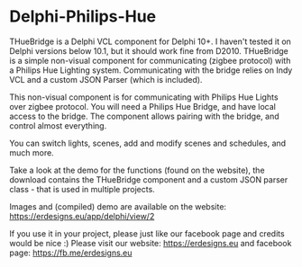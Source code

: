 # Delphi-Philips-Hue
THueBridge is a Delphi VCL component for Delphi 10+. I haven't tested it on Delphi versions below 10.1, but it should work fine from D2010. THueBridge is a simple non-visual component for communicating (zigbee protocol) with a Philips Hue Lighting system. Communicating with the bridge relies on Indy VCL and a custom JSON Parser (which is included).

This non-visual component is for communicating with Philips Hue Lights over zigbee protocol. You will need a Philips Hue Bridge, and have local access to the bridge. The component allows pairing with the bridge, and control almost everything.

You can switch lights, scenes, add and modify scenes and schedules, and much more.

Take a look at the demo for the functions (found on the website), the download contains the THueBridge component and a custom JSON parser class - that is used in multiple projects.

Images and (compiled) demo are available on the website:
https://erdesigns.eu/app/delphi/view/2

If you use it in your project, please just like our facebook page and credits would be nice :)
Please visit our website: https://erdesigns.eu and facebook page: https://fb.me/erdesigns.eu
